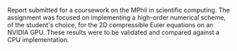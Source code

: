 Report submitted for a coursework on the MPhil in scientific computing. The assignment was focused on implementing a high-order numerical scheme, of the student's choice, 
for the 2D compressible Euler equations on an NVIDIA GPU. These results were to be validated and compared against a CPU implementation. 
